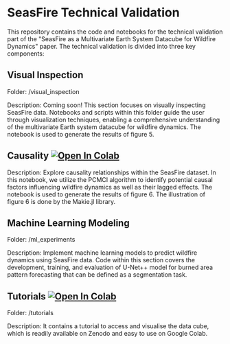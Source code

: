 # SeasFire Technical Validation 

This repository contains the code and notebooks for the technical validation part of the "SeasFire as a Multivariate Earth System Datacube for Wildfire Dynamics" paper. The technical validation is divided into three key components:

## Visual Inspection
  
Folder: /visual_inspection

Description: Coming soon! This section focuses on visually inspecting SeasFire data. Notebooks and scripts within this folder guide the user through visualization techniques, enabling a comprehensive understanding of the multivariate Earth system datacube for wildfire dynamics. The notebook is used to generate the results of figure 5.

## Causality  [![Open In Colab](https://colab.research.google.com/assets/colab-badge.svg)](https://colab.research.google.com/drive/1p9zm-PePoD05BQ5Ok0QcElIu2pOxYv6b#scrollTo=buNoPgct6quV)

Description: Explore causality relationships within the SeasFire dataset. In this notebook, we utilize the PCMCI algorithm  to identify potential causal factors influencing wildfire dynamics as well as their lagged effects. The notebook is used to generate the results of figure 6. The illustration of figure 6 is done by the Makie.jl library.

## Machine Learning Modeling
  
Folder: /ml_experiments

Description: Implement machine learning models to predict wildfire dynamics using SeasFire data. Code within this section covers the development, training, and evaluation of U-Net++ model for burned area pattern forecasting that can be defined as a segmentation task.

## Tutorials  [![Open In Colab](https://colab.research.google.com/assets/colab-badge.svg)](https://colab.research.google.com/drive/1DJIfNd1syFqo1ptVp1S2SttEtrqMDiXH?usp=sharing) 

Folder: /tutorials

Description: It contains a tutorial to access and visualise the data cube, which is readily available on Zenodo and easy to use on Google Colab. 
